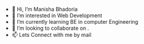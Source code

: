 - 👋 Hi, I’m Manisha Bhadoria
- 👀 I’m interested in Web Development
- 🌱 I’m currently learning BE in computer Engineering
- 💞️ I’m looking to collaborate on .
- 📫 Lets Connect with me by mail

<!---
manishaB-13/manishaB-13 is a ✨ special ✨ repository because its `README.md` (this file) appears on your GitHub profile.
You can click the Preview link to take a look at your changes.
--->
